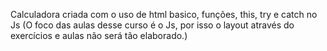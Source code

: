 Calculadora criada com o uso de html basico, funções, this, try e catch no Js (O foco das aulas desse curso é o Js, por isso o layout através do exercícios e aulas não será tão elaborado.)
